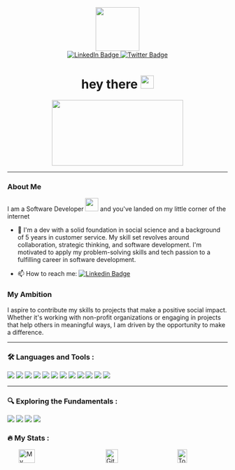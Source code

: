 <div id="header" align="center">
  <img src="https://media.giphy.com/media/v1.Y2lkPTc5MGI3NjExaDdsYTUwcDdnZXh0b3k0Z21iMHIycW9qbDltaW80ZXF5eG1taDYydSZlcD12MV9pbnRlcm5hbF9naWZfYnlfaWQmY3Q9Zw/F855szZFwU5nMdQTP0/giphy.gif" width="100"/>
<div id="badges">
  <a href="https://www.linkedin.com/in/gabrieltt/">
    <img src="https://img.shields.io/badge/LinkedIn-blue?style=for-the-badge&logo=linkedin&logoColor=white" alt="LinkedIn Badge"/>
  </a>
<a href="https://twitter.com/gt_codez">
    <img src="https://img.shields.io/badge/Twitter-blue?style=for-the-badge&logo=twitter&logoColor=white" alt="Twitter Badge"/>
  </a>
</div>
<img src="https://komarev.com/ghpvc/?username=gabe-torres&style=flat-square&color=blue" alt=""/>
<h1>
  hey there
  <img src="https://media.giphy.com/media/hvRJCLFzcasrR4ia7z/giphy.gif" width="30px"/>
</h1>
</div>

<div align="center">
  <img src="https://media.giphy.com/media/v1.Y2lkPTc5MGI3NjExdWczcnVtMmdybmRvOW1mOWh2cXY5ZjczM3NiZ2kyODd5MjJ2c3d6ayZlcD12MV9pbnRlcm5hbF9naWZfYnlfaWQmY3Q9Zw/wwg1suUiTbCY8H8vIA/giphy-downsized-large.gif" width="300" height="150"/>
</div>

---

### About Me

I am a Software Developer <img src="https://media.giphy.com/media/WUlplcMpOCEmTGBtBW/giphy.gif" width="30"> and you've landed on my little corner of the internet

- :telescope: I'm a dev with a solid foundation in social science and a background of 5 years in customer service. My skill set revolves around collaboration, strategic thinking, and software development. I'm motivated to apply my problem-solving skills and tech passion to a fulfilling career in software development.

- :mailbox: How to reach me: [![Linkedin Badge](https://img.shields.io/badge/-Gabe-blue?style=flat&logo=Linkedin&logoColor=white)](https://www.linkedin.com/in/gabrieltt/)

### My Ambition

I aspire to contribute my skills to projects that make a positive social impact. Whether it's working with non-profit organizations or engaging in projects that help others in meaningful ways, I am driven by the opportunity to make a difference.

---

### :hammer_and_wrench: Languages and Tools :

<div>
  <img src="https://img.shields.io/badge/Ruby_on_Rails-CC0000?style=for-the-badge&logo=ruby-on-rails&logoColor=white" />
  <img src="https://img.shields.io/badge/Ruby-CC342D?style=for-the-badge&logo=ruby&logoColor=white"/>
  <img src="https://img.shields.io/badge/git-%23F05033.svg?style=for-the-badge&logo=git&logoColor=white" />
  <img src="https://img.shields.io/badge/github-%23121011.svg?style=for-the-badge&logo=github&logoColor=white"/>
  <img src="https://img.shields.io/badge/PostgreSQL-316192?style=for-the-badge&logo=postgresql&logoColor=white"/>
  <img src="https://img.shields.io/badge/Postman-FF6C37?style=for-the-badge&logo=postman&logoColor=white"/>
  <img src="https://img.shields.io/badge/Heroku-430098?style=for-the-badge&logo=heroku&logoColor=white"/>
  <img src="https://img.shields.io/badge/circleci-343434?style=for-the-badge&logo=circleci&logoColor=white"/>
  <img src="https://img.shields.io/badge/CSS-239120?&style=for-the-badge&logo=css3&logoColor=white" />
  <img src="https://img.shields.io/badge/HTML-239120?style=for-the-badge&logo=html5&logoColor=white" />
  <img src="https://img.shields.io/badge/Markdown-000000?style=for-the-badge&logo=markdown&logoColor=white"/>
  <img src="https://img.shields.io/badge/Figma-F24E1E?style=for-the-badge&logo=figma&logoColor=white"/>
</div>

---

### 🔍 Exploring the Fundamentals :

<div>
  <img src="https://img.shields.io/badge/-GraphQL-E10098?style=for-the-badge&logo=graphql&logoColor=white" />
  <img src="https://img.shields.io/badge/Python-3776AB?style=for-the-badge&logo=python&logoColor=white"/>
  <img src="https://img.shields.io/badge/React-20232A?style=for-the-badge&logo=react&logoColor=61DAFB"/>
  <img src="https://img.shields.io/badge/AWS-%23FF9900.svg?style=for-the-badge&logo=amazon-aws&logoColor=white"/>
</div>

### :fire: My Stats :

<div style="display: flex; justify-content: space-around;">
  <a href="https://awesome-github-stats.azurewebsites.net/user-stats/Gabe-Torres?cardType=octocat&theme=tokyonight&preferLogin=false">
    <img src="https://awesome-github-stats.azurewebsites.net/user-stats/Gabe-Torres?cardType=octocat&theme=tokyonight&preferLogin=false" alt="My Awesome Stats" style="width: 50%; max-width: 500px;" />
  </a>
  <a href="http://github-readme-streak-stats.herokuapp.com?user=gabe-torres&theme=tokyonight">
    <img src="http://github-readme-streak-stats.herokuapp.com?user=gabe-torres&theme=tokyonight" alt="GitHub Streak" style="width: 50%; max-width: 500px;" />
  </a>
  <a href="https://github.com/anuraghazra/github-readme-stats">
    <img src="https://github-readme-stats.vercel.app/api/top-langs/?username=gabe-torres&theme=tokyonight&layout=donut" alt="Top Langs" style="width: 50%; max-width: 500px;" />
  </a>
</div>





